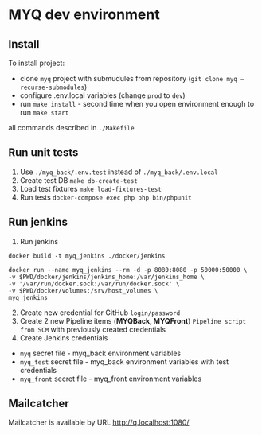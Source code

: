 # MYQ dev environment

## Install

To install project:
- clone `myq` project with submudules from repository (`git clone myq –recurse-submodules`)
- configure .env.local variables (change `prod` to `dev`)
- run `make install` - second time when you open environment enough to run `make start`

all commands described in `./Makefile`

 ## Run unit tests
1) Use `./myq_back/.env.test` instead of `./myq_back/.env.local`
2) Create test DB `make db-create-test`
3) Load test fixtures `make load-fixtures-test`
4) Run tests `docker-compose exec php php bin/phpunit`

 ## Run jenkins

1) Run jenkins
```
docker build -t myq_jenkins ./docker/jenkins
    
docker run --name myq_jenkins --rm -d -p 8080:8080 -p 50000:50000 \
-v $PWD/docker/jenkins/jenkins_home:/var/jenkins_home \
-v '/var/run/docker.sock:/var/run/docker.sock' \
-v $PWD/docker/volumes:/srv/host_volumes \
myq_jenkins
```
2) Create new credential for GitHub `login/password`
3) Create 2 new Pipeline items (**MYQBack, MYQFront**) `Pipeline script from SCM` with previously created credentials
4) Create Jenkins credentials
- `myq` secret file - myq_back environment variables
- `myq_test` secret file - myq_back environment variables with test credentials
- `myq_front` secret file - myq_front environment variables

## Mailcatcher
Mailcatcher is available by URL http://q.localhost:1080/
